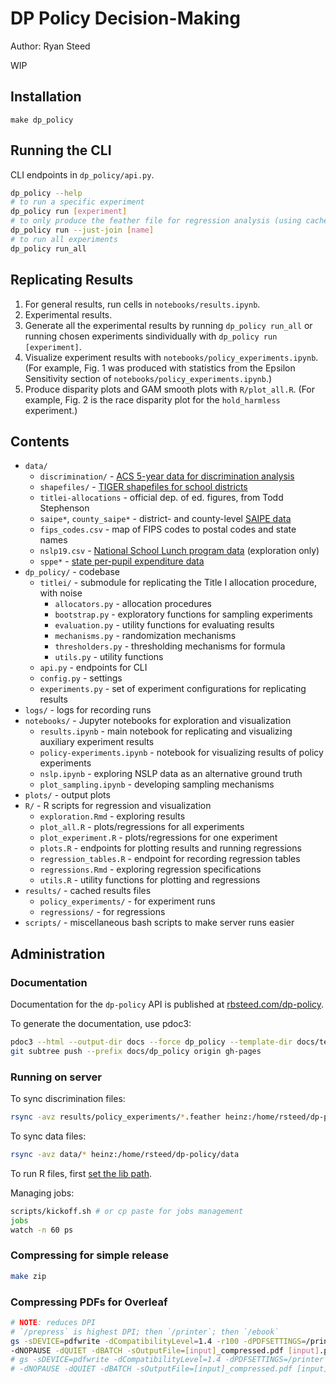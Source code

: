 # DP Policy Decision-Making

Author: Ryan Steed

WIP

## Installation

```
make dp_policy
```

## Running the CLI
CLI endpoints in `dp_policy/api.py`.

```bash
dp_policy --help
# to run a specific experiment
dp_policy run [experiment]
# to only produce the feather file for regression analysis (using cached results)
dp_policy run --just-join [name]
# to run all experiments
dp_policy run_all
```

## Replicating Results
1. For general results, run cells in `notebooks/results.ipynb`.
2. Experimental results.
  1. Generate all the experimental results by running `dp_policy run_all` or running chosen experiments sindividually with `dp_policy run [experiment]`.
  2. Visualize experiment results with `notebooks/policy_experiments.ipynb`. (For example, Fig. 1 was produced with statistics from the Epsilon Sensitivity section of `notebooks/policy_experiments.ipynb`.)
  3. Produce disparity plots and GAM smooth plots with `R/plot_all.R`. (For example, Fig. 2 is the race disparity plot for the `hold_harmless` experiment.)

## Contents
- `data/`
  - `discrimination/` - [ACS 5-year data for discrimination analysis](https://nces.ed.gov/programs/edge/tableviewer/acsProfile/2019)
  - `shapefiles/` - [TIGER shapefiles for school districts](https://www.census.gov/geographies/mapping-files/time-series/geo/tiger-line-file.html)
  - `titlei-allocations` - official dep. of ed. figures, from Todd Stephenson
  - `saipe*`, `county_saipe*` - district- and county-level [SAIPE data](https://www.census.gov/data/datasets/2020/demo/saipe/2020-school-districts.html)
  - `fips_codes.csv` - map  of FIPS codes to postal codes and state names
  - `nslp19.csv` - [National School Lunch program data](https://nces.ed.gov/ccd/files.asp#Fiscal:2,LevelId:7,SchoolYearId:34,Page:1) (exploration only)
  - `sppe*` - [state per-pupil expenditure data](https://nces.ed.gov/ccd/pub_rev_exp.asp)
- `dp_policy/` - codebase
  - `titlei/` - submodule for replicating the Title I allocation procedure, with noise
    - `allocators.py` - allocation procedures
    - `bootstrap.py` - exploratory functions for sampling experiments
    - `evaluation.py` - utility functions for evaluating results
    - `mechanisms.py` - randomization mechanisms
    - `thresholders.py` - thresholding mechanisms for formula
    - `utils.py` - utility functions
  - `api.py` - endpoints for CLI
  - `config.py` - settings
  - `experiments.py` - set of experiment configurations for replicating results
- `logs/` - logs for recording runs
- `notebooks/` - Jupyter notebooks for exploration and visualization
  - `results.ipynb` - main notebook for replicating and visualizing auxiliary experiment results
  - `policy-experiments.ipynb` - notebook for visualizing results of policy experiments
  - `nslp.ipynb` - exploring NSLP data as an alternative ground truth
  - `plot_sampling.ipynb` - developing sampling mechanisms
- `plots/` - output plots
- `R/` - R scripts for regression and visualization
  - `exploration.Rmd` - exploring results
  - `plot_all.R` - plots/regressions for all experiments
  - `plot_experiment.R` - plots/regressions for one experiment
  - `plots.R` - endpoints for plotting results and running regressions
  - `regression_tables.R` - endpoint for recording regression tables
  - `regressions.Rmd` - exploring regression specifications
  - `utils.R` - utility functions for plotting and regressions
- `results/` - cached results files
  - `policy_experiments/` - for experiment runs
  - `regressions/` - for regressions
- `scripts/` - miscellaneous bash scripts to make server runs easier

## Administration
### Documentation
Documentation for the `dp-policy` API is published at [rbsteed.com/dp-policy](https://rbsteed.com/dp-policy).

To generate the documentation, use pdoc3:

```bash
pdoc3 --html --output-dir docs --force dp_policy --template-dir docs/templates
git subtree push --prefix docs/dp_policy origin gh-pages
```

### Running on server
To sync discrimination files:

```bash
rsync -avz results/policy_experiments/*.feather heinz:/home/rsteed/dp-policy/results/policy_experiments
```

To sync data files:
```bash
rsync -avz data/* heinz:/home/rsteed/dp-policy/data
```

To run R files, first [set the lib path](https://www.msi.umn.edu/support/faq/how-can-i-install-r-packages-my-home-directory).

Managing jobs:
```bash
scripts/kickoff.sh # or cp paste for jobs management
jobs
watch -n 60 ps
```

### Compressing for simple release
```bash
make zip
```

### Compressing PDFs for Overleaf
```bash
# NOTE: reduces DPI
# `/prepress` is highest DPI; then `/printer`; then `/ebook`
gs -sDEVICE=pdfwrite -dCompatibilityLevel=1.4 -r100 -dPDFSETTINGS=/printer \
-dNOPAUSE -dQUIET -dBATCH -sOutputFile=[input]_compressed.pdf [input].pdf
# gs -sDEVICE=pdfwrite -dCompatibilityLevel=1.4 -dPDFSETTINGS=/printer \
# -dNOPAUSE -dQUIET -dBATCH -sOutputFile=[input]_compressed.pdf [input].pdf
```
